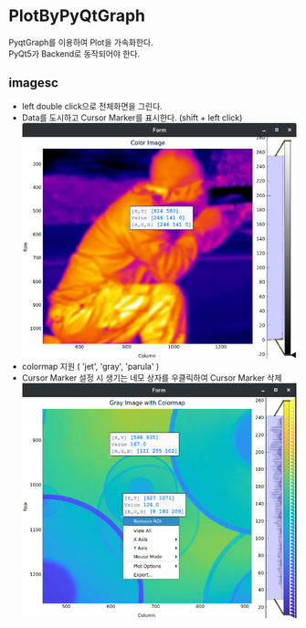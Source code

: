 # PlotByPyQtGraph
PyqtGraph를 이용하여 Plot을 가속화한다.  
PyQt5가 Backend로 동작되어야 한다.

## imagesc
- left double click으로 전체화면을 그린다.
- Data를 도시하고 Cursor Marker를 표시한다. (shift + left click)
![Example Cursor Marker](images/imagsc_data_cursor.png?raw=true)
- colormap 지원 ( 'jet', 'gray', 'parula' )
- Cursor Marker 설정 시 생기는 네모 상자를 우클릭하여 Cursor Marker 삭제
![Example Remove Cursor Marker](images/imagsc_data_cursor_remove.png?raw=true)